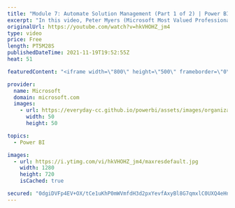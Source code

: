 ```yaml
---
title: "Module 7: Automate Solution Management (Part 1 of 2) | Power BI Developer in a Day"
excerpt: "In this video, Peter Myers (Microsoft Most Valued Professional, and course developer) and Amit Shuster (Product manager) describe how to automate solution management using the Microsoft Graph API, Power BI API, and Azure Resource Management (ARM) API. It is video 18 of 21.  The Power BI Developer in"
originalUrl: https://youtube.com/watch?v=hkVHOHZ_jm4
type: video
price: Free
length: PT5M28S
publishedDateTime: 2021-11-19T19:52:55Z
heat: 51

featuredContent: "<iframe width=\"800\" height=\"500\" frameborder=\"0\" src=\"https://www.youtube.com/embed/hkVHOHZ_jm4\" allow=\"accelerometer; autoplay; encrypted-media; gyroscope; picture-in-picture\" allowfullscreen></iframe>"

provider:
  name: Microsoft
  domain: microsoft.com
  images:
    - url: https://everyday-cc.github.io/powerbi/assets/images/organizations/microsoft.com-50x50.jpg
      width: 50
      height: 50

topics:
  - Power BI

images:
  - url: https://i.ytimg.com/vi/hkVHOHZ_jm4/maxresdefault.jpg
    width: 1280
    height: 720
    isCached: true

secured: "0dgiDVFp4EV+OX/tCe1uKhP0mWVmfdH3d2pxYevfAxyBl8G7qmxlC0UXQ4eHnmsbRMBY2c7HnVpJPG4NKyp+IYI6ASeIRQqgDOhLU2wLsdoCezqpHs/5lfeONvrYLcywsXv/Zv2cF4QGAzAFcy6qhJ0QD/8FYDpeK+z90RVKwVlQG6X8QgWnL/veg8CuVhyrzV78h3rpM60G7aE923pWC054gZ0jxduwBbdoABCHzT5z+PVQj5yOUGFqLcyUgTly/DZc000nLOTIjxNrHUWAWEkd37PlJXcAe/i/SmB57nIW0+h3WTmAuemCcYsIs2mgcXI2TCUlgYckaYX97a/yk9qw6ybF8vtPUQ4JLfHfigwj6z/p7O5COFNa7wtlWmOY2JIoRGuwEFrF8aQKajx/N8bUL7ENWsfnYp2VH+CX9as=;VSnrrLLgeS2quVkDcM0EUw=="
---
```


